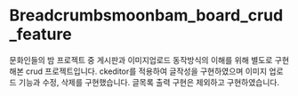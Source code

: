 # Breadcrumbsmoonbam_board_crud_feature
문화인들의 밤 프로젝트 중 게시판과 이미지업로드 동작방식의 이해를 위해 별도로 구현해본 crud 프로젝트입니다.
ckeditor를 적용하여 글작성을 구현하였으며 이미지 업로드 기능과 수정, 삭제를 구현했습니다.
글목록 출력 구현은 제외하고 구현하였습니다.
